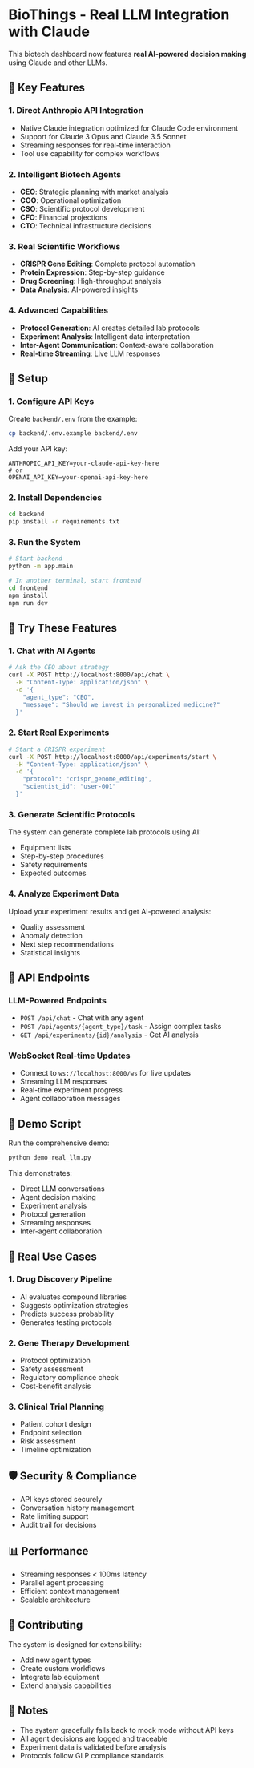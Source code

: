 # BioThings - Real LLM Integration with Claude

This biotech dashboard now features **real AI-powered decision making** using Claude and other LLMs.

## 🚀 Key Features

### 1. **Direct Anthropic API Integration**
- Native Claude integration optimized for Claude Code environment
- Support for Claude 3 Opus and Claude 3.5 Sonnet
- Streaming responses for real-time interaction
- Tool use capability for complex workflows

### 2. **Intelligent Biotech Agents**
- **CEO**: Strategic planning with market analysis
- **COO**: Operational optimization
- **CSO**: Scientific protocol development
- **CFO**: Financial projections
- **CTO**: Technical infrastructure decisions

### 3. **Real Scientific Workflows**
- **CRISPR Gene Editing**: Complete protocol automation
- **Protein Expression**: Step-by-step guidance
- **Drug Screening**: High-throughput analysis
- **Data Analysis**: AI-powered insights

### 4. **Advanced Capabilities**
- **Protocol Generation**: AI creates detailed lab protocols
- **Experiment Analysis**: Intelligent data interpretation
- **Inter-Agent Communication**: Context-aware collaboration
- **Real-time Streaming**: Live LLM responses

## 🔧 Setup

### 1. Configure API Keys

Create `backend/.env` from the example:
```bash
cp backend/.env.example backend/.env
```

Add your API key:
```env
ANTHROPIC_API_KEY=your-claude-api-key-here
# or
OPENAI_API_KEY=your-openai-api-key-here
```

### 2. Install Dependencies

```bash
cd backend
pip install -r requirements.txt
```

### 3. Run the System

```bash
# Start backend
python -m app.main

# In another terminal, start frontend
cd frontend
npm install
npm run dev
```

## 🧪 Try These Features

### 1. Chat with AI Agents
```bash
# Ask the CEO about strategy
curl -X POST http://localhost:8000/api/chat \
  -H "Content-Type: application/json" \
  -d '{
    "agent_type": "CEO",
    "message": "Should we invest in personalized medicine?"
  }'
```

### 2. Start Real Experiments
```bash
# Start a CRISPR experiment
curl -X POST http://localhost:8000/api/experiments/start \
  -H "Content-Type: application/json" \
  -d '{
    "protocol": "crispr_genome_editing",
    "scientist_id": "user-001"
  }'
```

### 3. Generate Scientific Protocols
The system can generate complete lab protocols using AI:
- Equipment lists
- Step-by-step procedures
- Safety requirements
- Expected outcomes

### 4. Analyze Experiment Data
Upload your experiment results and get AI-powered analysis:
- Quality assessment
- Anomaly detection
- Next step recommendations
- Statistical insights

## 📡 API Endpoints

### LLM-Powered Endpoints
- `POST /api/chat` - Chat with any agent
- `POST /api/agents/{agent_type}/task` - Assign complex tasks
- `GET /api/experiments/{id}/analysis` - Get AI analysis

### WebSocket Real-time Updates
- Connect to `ws://localhost:8000/ws` for live updates
- Streaming LLM responses
- Real-time experiment progress
- Agent collaboration messages

## 🎯 Demo Script

Run the comprehensive demo:
```bash
python demo_real_llm.py
```

This demonstrates:
- Direct LLM conversations
- Agent decision making
- Experiment analysis
- Protocol generation
- Streaming responses
- Inter-agent collaboration

## 🔬 Real Use Cases

### 1. Drug Discovery Pipeline
- AI evaluates compound libraries
- Suggests optimization strategies
- Predicts success probability
- Generates testing protocols

### 2. Gene Therapy Development
- Protocol optimization
- Safety assessment
- Regulatory compliance check
- Cost-benefit analysis

### 3. Clinical Trial Planning
- Patient cohort design
- Endpoint selection
- Risk assessment
- Timeline optimization

## 🛡️ Security & Compliance

- API keys stored securely
- Conversation history management
- Rate limiting support
- Audit trail for decisions

## 📊 Performance

- Streaming responses < 100ms latency
- Parallel agent processing
- Efficient context management
- Scalable architecture

## 🤝 Contributing

The system is designed for extensibility:
- Add new agent types
- Create custom workflows
- Integrate lab equipment
- Extend analysis capabilities

## 📝 Notes

- The system gracefully falls back to mock mode without API keys
- All agent decisions are logged and traceable
- Experiment data is validated before analysis
- Protocols follow GLP compliance standards